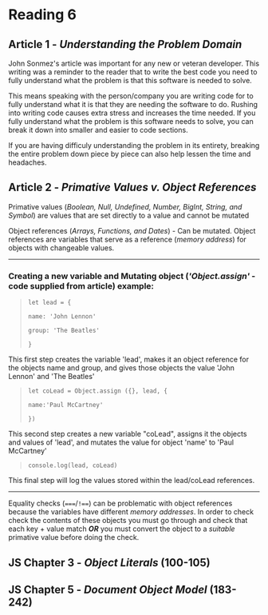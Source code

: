# Reading 6
## Article 1 - *Understanding the Problem Domain*

John Sonmez's article was important for any new or veteran developer. This writing was a reminder to the reader that to write the best code you need to fully understand what the problem is that this software is needed to solve.

This means speaking with the person/company you are writing code for to fully understand what it is that they are needing the software to do. Rushing into writing code causes extra stress and increases the time needed. If you fully understand what the problem is this software needs to solve, you can break it down into smaller and easier to code sections.

If you are having difficuly understanding the problem in its entirety, breaking the entire problem down piece by piece can also help lessen the time and headaches. 


## Article 2 - *Primative Values v. Object References*

Primative values (*Boolean, Null, Undefined, Number, BigInt, String, and Symbol*) are values that are set directly to a value and cannot be mutated

Object references (*Arrays, Functions, and Dates*) - Can be mutated. Object references are variables that serve as a reference (*memory address*) for objects with changeable values. 
<hr />

### Creating a new variable and Mutating object (*'Object.assign'* - code supplied from article) example:

>`let lead = {`
>
 > `name: 'John Lennon'`
>
 >`group: 'The Beatles'`
>
>`}`

This first step creates the variable 'lead',  makes it an object reference for the objects name and group, and gives those objects the value 'John Lennon' and 'The Beatles'

>`let coLead = Object.assign ({}, lead, {`
  >
  >`name:'Paul McCartney'`
>
>`})`

This second step creates a new variable "coLead", assigns it the objects and values of 'lead', and mutates the value for object 'name' to 'Paul McCartney'

>`console.log(lead, coLead)`

This final step will log the values stored within the lead/coLead references.

<hr />

Equality checks (`===`/`!==`) can be problematic with object references because the variables have different *memory addresses*. In order to check check the contents of these objects you must go through and check that each key + value match ***OR*** you must convert the object to a *suitable* primative value before doing the check.


## JS Chapter 3 - *Object Literals* (100-105)



## JS Chapter 5 - *Document Object Model* (183-242)


